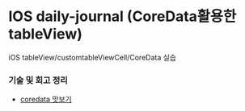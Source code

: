 # IOS daily-journal (CoreData활용한 tableView)

iOS tableView/customtableViewCell/CoreData 실습

### 기술 및 회고 정리
- [coredata 맛보기](https://medium.com/@kyuchul2/swift-coredata-%EB%A7%9B%EB%B3%B4%EA%B8%B0-d20d51f67f11)
 
